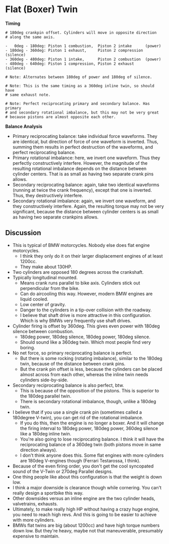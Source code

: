 # Flat (Boxer) Twin

**Timing**

```
# 180deg crankpin offset. Cylinders will move in opposite direction
# along the same axis.

-   0deg - 180deg: Piston 1 combustion,  Piston 2 intake      (power)
- 180deg - 360deg: Piston 1 exhaust,     Piston 2 compression (silence)
- 360deg - 480deg: Piston 1 intake,      Piston 2 combustion  (power)
- 480deg - 640deg: Piston 1 compression, Piston 2 exhaust     (silence)

# Note: Alternates between 180deg of power and 180deg of silence.

# Note: This is the same timing as a 360deg inline twin, so should have
# same exhaust note.

# Note: Perfect reciprocating primary and secondary balance. Has primary
# and secondary rotational imbalance, but this may not be very great
# because pistons are almost opposite each other.
```

**Balance Analysis**

- Primary reciprocating balance: take individual force waveforms. They
  are identical, but direction of force of one waveform is inverted.
  Thus, summing them results in perfect destruction of the waveforms,
  and perfect reciprocating balance.
- Primary rotational imbalance: here, we invert one waveform. Thus they
  perfectly constructively interfere. However, the magnitude of the
  resulting rotational imbalance depends on the distance between
  cylinder centers. That is as small as having two separate crank pins
  allows.
- Secondary reciprocating balance: again, take two identical waveforms
  (running at twice the crank frequency), except that one is inverted.
  Thus, they destructively interfere.
- Secondary rotational imbalance: again, we invert one waveform, and
  they constructively interfere. Again, the resulting torque may not be
  very significant, because the distance between cylinder centers is as
  small as having two separate crankpins allows.

## Discussion

- This is typical of BMW motorcycles. Nobody else does flat engine
  motorcycles.
  - I think they only do it on their larger displacement engines of at
    least 1200cc.
  - They make about 130HP.
- Two cylinders are opposed 180 degrees across the crankshaft.
- Typically longitudinal mounted.
  - Means crank runs parallel to bike axis. Cylinders stick out
    perpendicular from the bike.
  - Can do aircooling this way. However, modern BMW engines are liquid
    cooled.
  - Low center of gravity.
  - Danger to the cylinders in a tip-over collision with the roadway.
  - I believe that shaft drive is more attractive in this configuration.
    Which is why BMWs very frequently use shaft drives.
- Cylinder firing is offset by 360deg. This gives even power with 180deg
  silence between combustion.
  - 180deg power, 180deg silence, 180deg power, 180deg silence.
  - Should sound like a 360deg twin. Which most people find very boring.
- No net force, so primary reciprocating balance is perfect.
  - But there is some rocking (rotating imbalance), similar to the
    180deg twin, because of the distance between crank pins.
  - But the crank pin offset is less, because the cylinders can be
    placed almost across from each other, whereas the inline twin needs
    cylinders side-by-side.
- Secondary reciprocating balance is also perfect, btw.
  - This is because of the opposition of the pistons. This is superior
    to the 180deg parallel twin.
  - There is secondary rotational imbalance, though, unlike a 180deg
    twin.
- I believe that if you use a single crank pin (sometimes called a
  180degree V-twin), you can get rid of the rotational imbalance.
  - If you do this, then the engine is no longer a boxer. And it will
    change the firing interval to 180deg power, 180deg power, 360deg
    silence like a 180deg inline twin.
  - You're also going to lose reciprocating balance. I think it will
    have the reciprocating balance of a 360deg twin (both pistons move
    in same direction always).
  - I don't think anyone does this. Some flat engines with more
    cylinders are 180deg V-engines though (Ferrari Testarossa, I think).
- Because of the even firing order, you don't get the cool syncopated
  sound of the V-Twin or 270deg Parallel designs.
- One thing people like about this configuration is that the weight is
  down low.
- I think a major downside is clearance though while cornering. You
  can't really design a sportbike this way.
- Other downsides versus an inline engine are the two cylinder heads,
  valvetrains, exhausts.
- Ultimately, to make really high HP without having a crazy huge engine,
  you need to reach high revs. And this is going to be easier to achieve
  with more cylinders.
- BMWs flat twins are big (about 1200cc) and have high torque numbers
  down low. But they're heavy, maybe not that maneuverable, presumably
  expensive to maintain.
